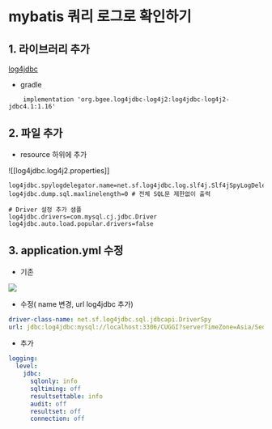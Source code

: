 # mybatis 쿼리 로그로 확인하기
## 1. 라이브러리 추가

[log4jdbc](https://mvnrepository.com/artifact/org.bgee.log4jdbc-log4j2/log4jdbc-log4j2-jdbc4.1/1.16)


- gradle
```
	implementation 'org.bgee.log4jdbc-log4j2:log4jdbc-log4j2-jdbc4.1:1.16'
```


## 2. 파일 추가
- resource 하위에 추가

![[log4jdbc.log4j2.properties]]

```
log4jdbc.spylogdelegator.name=net.sf.log4jdbc.log.slf4j.Slf4jSpyLogDelegator
log4jdbc.dump.sql.maxlinelength=0 # 전체 SQL문 제한없이 출력

# Driver 설정 추가 샘플
log4jdbc.drivers=com.mysql.cj.jdbc.Driver
log4jdbc.auto.load.popular.drivers=false
```

## 3. application.yml 수정

- 기존

![](https://i.imgur.com/b294wyM.png)


- 수정( name 변경, url log4jdbc 추가)

```yml
driver-class-name: net.sf.log4jdbc.sql.jdbcapi.DriverSpy
url: jdbc:log4jdbc:mysql://localhost:3306/CUGGI?serverTimeZone=Asia/Seoul
```

- 추가

```yaml
logging:
  level:
    jdbc:
	  sqlonly: info
	  sqltiming: off
	  resultsettable: info
	  audit: off
	  resultset: off
	  connection: off
```

